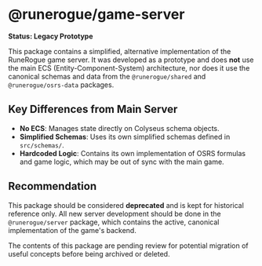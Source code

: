 # @runerogue/game-server

**Status: Legacy Prototype**

This package contains a simplified, alternative implementation of the RuneRogue game server. It was developed as a prototype and does **not** use the main ECS (Entity-Component-System) architecture, nor does it use the canonical schemas and data from the `@runerogue/shared` and `@runerogue/osrs-data` packages.

## Key Differences from Main Server

- **No ECS**: Manages state directly on Colyseus schema objects.
- **Simplified Schemas**: Uses its own simplified schemas defined in `src/schemas/`.
- **Hardcoded Logic**: Contains its own implementation of OSRS formulas and game logic, which may be out of sync with the main game.

## Recommendation

This package should be considered **deprecated** and is kept for historical reference only. All new server development should be done in the `@runerogue/server` package, which contains the active, canonical implementation of the game's backend.

The contents of this package are pending review for potential migration of useful concepts before being archived or deleted. 